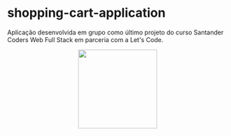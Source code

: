 # shopping-cart-application
Aplicação desenvolvida em grupo como último projeto do curso Santander Coders Web Full Stack em parceria com a Let's Code.

<div align="center">
  <a href="https://github.com/samuelnfavero">
  <img height="180em" src="https://drive.google.com/file/d/15_FFCV_tbsk5htVyCJfSIhEeX0Nez8zt/view?usp=sharing"/>
</div>
